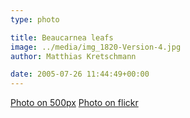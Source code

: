 ```yaml
---
type: photo

title: Beaucarnea leafs
image: ../media/img_1820-Version-4.jpg
author: Matthias Kretschmann

date: 2005-07-26 11:44:49+00:00
---
```


[Photo on 500px](http://500px.com/photo/2661202) [Photo on flickr](http://www.flickr.com/photos/krema/6821597484)
